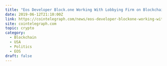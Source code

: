 ```yaml
---
title: "Eos Developer Block.one Working With Lobbying Firm on Blockchain Issues"
date: 2019-06-12T21:10:00Z
link: https://cointelegraph.com/news/eos-developer-blockone-working-with-lobbying-firm-on-blockchain-issues?utm_medium=RSS&utm_source=hune
site: cointelegraph.com
topic: crypto
category:
  - Blockchain
  - USA
  - Politics
  - EOS
draft: false
---
```

